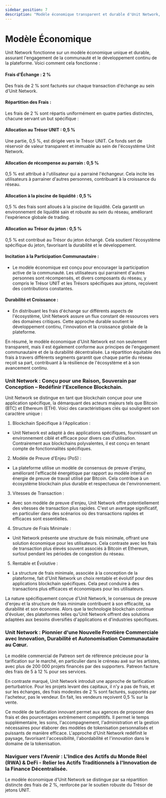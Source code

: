 ```yaml
---
sidebar_position: 7
description: "Modèle économique transparent et durable d'Unit Network, garantissant l'engagement communautaire et le développement continu de la plateforme."
---
```


# Modèle Économique

Unit Network fonctionne sur un modèle économique unique et durable, assurant l'engagement de la communauté et le développement continu de la plateforme. Voici comment cela fonctionne :

#### Frais d'Échange : 2 %

Des frais de 2 % sont facturés sur chaque transaction d'échange au sein d'Unit Network.

#### Répartition des Frais :

Les frais de 2 % sont répartis uniformément en quatre parties distinctes, chacune servant un but spécifique :

#### Allocation au Trésor UNIT : 0,5 %

Une partie, 0,5 %, est dirigée vers le Trésor UNIT. Ce fonds sert de réservoir de valeur transparent et immuable au sein de l'écosystème Unit Network.

#### Allocation de récompense au parrain : 0,5 %

0,5 % est attribué à l'utilisateur qui a parrainé l'échangeur. Cela incite les utilisateurs à parrainer d'autres personnes, contribuant à la croissance du réseau.

#### Allocation à la piscine de liquidité : 0,5 %

0,5 % des frais sont alloués à la piscine de liquidité. Cela garantit un environnement de liquidité sain et robuste au sein du réseau, améliorant l'expérience globale de trading.

#### Allocation au Trésor du jeton : 0,5 %

0,5 % est contribué au Trésor du jeton échangé. Cela soutient l'écosystème spécifique du jeton, favorisant la durabilité et le développement.

#### Incitation à la Participation Communautaire :

- Le modèle économique est conçu pour encourager la participation active de la communauté. Les utilisateurs qui parrainent d'autres personnes sont récompensés, et divers composants du réseau, y compris le Trésor UNIT et les Trésors spécifiques aux jetons, reçoivent des contributions constantes.

#### Durabilité et Croissance :

- En distribuant les frais d'échange sur différents aspects de l'écosystème, Unit Network assure un flux constant de ressources vers des domaines critiques. Cette approche durable soutient le développement continu, l'innovation et la croissance globale de la plateforme.

En résumé, le modèle économique d'Unit Network est non seulement transparent, mais il est également conforme aux principes de l'engagement communautaire et de la durabilité décentralisée. La répartition équitable des frais à travers différents segments garantit que chaque partie du réseau reçoit sa part, contribuant à la résilience de l'écosystème et à son avancement continu.

### Unit Network : Conçu pour une Raison, Souverain par Conception – Redéfinir l'Excellence Blockchain.

Unit Network se distingue en tant que blockchain conçue pour une application spécifique, la démarquant des acteurs majeurs tels que Bitcoin (BTC) et Ethereum (ETH). Voici des caractéristiques clés qui soulignent son caractère unique :

1. Blockchain Spécifique à l'Application :

- Unit Network est adapté à des applications spécifiques, fournissant un environnement ciblé et efficace pour divers cas d'utilisation. Contrairement aux blockchains polyvalentes, il est conçu en tenant compte de fonctionnalités spécifiques.

2. Modèle de Preuve d'Enjeu (PoS) :

- La plateforme utilise un modèle de consensus de preuve d'enjeu, améliorant l'efficacité énergétique par rapport au modèle intensif en énergie de preuve de travail utilisé par Bitcoin. Cela contribue à un écosystème blockchain plus durable et respectueux de l'environnement.

3. Vitesses de Transaction :

- Avec son modèle de preuve d'enjeu, Unit Network offre potentiellement des vitesses de transaction plus rapides. C'est un avantage significatif, en particulier dans des scénarios où des transactions rapides et efficaces sont essentielles.

4. Structure de Frais Minimale :

- Unit Network présente une structure de frais minimale, offrant une solution économique pour les utilisateurs. Cela contraste avec les frais de transaction plus élevés souvent associés à Bitcoin et Ethereum, surtout pendant les périodes de congestion du réseau.

5. Rentable et Évolutive :

- La structure de frais minimale, associée à la conception de la plateforme, fait d'Unit Network un choix rentable et évolutif pour des applications blockchain spécifiques. Cela peut conduire à des transactions plus efficaces et économiques pour les utilisateurs.

La nature spécifiquement conçue d'Unit Network, le consensus de preuve d'enjeu et la structure de frais minimale contribuent à son efficacité, sa durabilité et son économie. Alors que la technologie blockchain continue d'évoluer, des plateformes telles qu'Unit Network offrent des solutions adaptées aux besoins diversifiés d'applications et d'industries spécifiques.

### Unit Network : Pionnier d'une Nouvelle Frontière Commerciale avec Innovation, Durabilité et Autonomisation Communautaire au Cœur.

Le modèle commercial de Patreon sert de référence précieuse pour la tarification sur le marché, en particulier dans le créneau axé sur les artistes, avec plus de 200 000 projets financés par des supporters. Patreon facture des frais de 5 à 12 % pour ses services.

En contraste marqué, Unit Network introduit une approche de tarification perturbatrice. Pour les projets levant des capitaux, il n'y a pas de frais, et sur les échanges, des frais modestes de 2 % sont facturés, supportés par l'acheteur, pas le vendeur. En fait, les vendeurs reçoivent 0,5 % sur la vente.

Ce modèle de tarification innovant permet aux agences de proposer des frais et des pourcentages extrêmement compétitifs. Il permet le temps supplémentaire, les soins, l'accompagnement, l'administration et la gestion nécessaires pour élaborer des modèles de tokenisation personnalisés et puissants de manière efficace. L'approche d'Unit Network redéfinit le paysage, favorisant l'accessibilité, l'abordabilité et l'innovation dans le domaine de la tokenisation.

### Naviguer vers l'Avenir : L'Indice des Actifs du Monde Réel (RWA) & DeFi - Relier les Actifs Traditionnels à l'Innovation de la Finance Décentralisée.

Le modèle économique d'Unit Network se distingue par sa répartition distincte des frais de 2 %, renforcée par le soutien robuste du Trésor de jetons UNIT.
